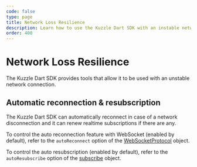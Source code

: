 ```yaml
---
code: false
type: page
title: Network Loss Resilience
description: Learn how to use the Kuzzle Dart SDK with an instable network
order: 400
---
```


# Network Loss Resilience

The Kuzzle Dart SDK provides tools that allow it to be used with an unstable network connection.

## Automatic reconnection & resubscription

The Kuzzle Dart SDK can automatically reconnect in case of a network disconnection and it can renew realtime subscriptions if there are any.

To control the auto reconnection feature with WebSocket (enabled by default), refer to the `autoReconnect` option of the [WebSocketProtocol](/sdk/dart/2/protocols/websocket) object.

To control the auto resubscription (enabled by default), refer to the `autoResubscribe` option of the [subscribe](/sdk/dart/2/controller/realtime/subscribe) object.
